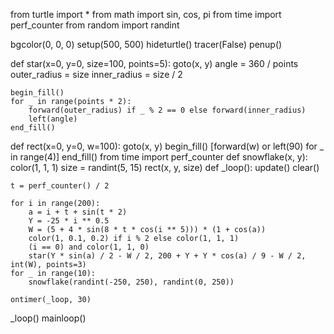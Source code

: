 from turtle import *
from math import sin, cos, pi
from time import perf_counter
from random import randint

bgcolor(0, 0, 0)
setup(500, 500)
hideturtle()
tracer(False)
penup()

def star(x=0, y=0, size=100, points=5):
    goto(x, y)
    angle = 360 / points
    outer_radius = size
    inner_radius = size / 2

    begin_fill()
    for _ in range(points * 2):
        forward(outer_radius) if _ % 2 == 0 else forward(inner_radius)
        left(angle)
    end_fill()
def rect(x=0, y=0, w=100):
    goto(x, y)
    begin_fill()
    [forward(w) or left(90) for _ in range(4)]
    end_fill()
from time import perf_counter
def snowflake(x, y):
    color(1, 1, 1)
    size = randint(5, 15)
    rect(x, y, size)
def _loop():
    update()
    clear()

    t = perf_counter() / 2

    for i in range(200):
        a = i + t + sin(t * 2)
        Y = -25 * i ** 0.5
        W = (5 + 4 * sin(8 * t * cos(i ** 5))) * (1 + cos(a))
        color(1, 0.1, 0.2) if i % 2 else color(1, 1, 1)
        (i == 0) and color(1, 1, 0)
        star(Y * sin(a) / 2 - W / 2, 200 + Y + Y * cos(a) / 9 - W / 2, int(W), points=3)
    for _ in range(10):
        snowflake(randint(-250, 250), randint(0, 250))

    ontimer(_loop, 30)

_loop()
mainloop()
